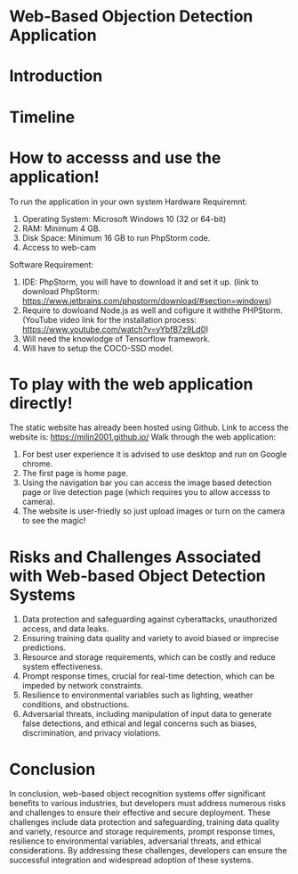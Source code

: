 # Web-Based Objection Detection Application

# Introduction

# Timeline
# How to accesss and use the application!
To run the application in your own system
Hardware Requiremnt:
1. Operating System: Microsoft Windows 10 (32 or 64-bit) 
2. RAM: Minimum 4 GB.
3. Disk Space: Minimum 16 GB to run PhpStorm code.
4. Access to web-cam

Software Requirement:
1. IDE: PhpStorm, you will have to download it and set it up. (link to download PhpStorm: https://www.jetbrains.com/phpstorm/download/#section=windows)
2. Require to dowloand Node.js as well and cofigure it withthe PHPStorm. (YouTube video link for the installation process: https://www.youtube.com/watch?v=yYbfB7z9Ld0)
3. Will need the knowlodge of Tensorflow framework.
4. Will have to setup the COCO-SSD model.

# To play with the web application directly!
The static website has already been hosted using Github. Link to access the website is: https://milin2001.github.io/
Walk through the web application:
1. For best user experience it is advised to use desktop and run on Google chrome.
2. The first page is home page.
3. Using the navigation bar you can access the image based detection page or live detection page (which requires you to allow accesss to camera).
4. The website is user-friedly so just upload images or turn on the camera to see the magic!



# Risks and Challenges Associated with Web-based Object Detection Systems

1. Data protection and safeguarding against cyberattacks, unauthorized access, and data leaks.
2. Ensuring training data quality and variety to avoid biased or imprecise predictions.
3. Resource and storage requirements, which can be costly and reduce system effectiveness.
4. Prompt response times, crucial for real-time detection, which can be impeded by network constraints.
5. Resilience to environmental variables such as lighting, weather conditions, and obstructions.
6. Adversarial threats, including manipulation of input data to generate false detections, and ethical and legal concerns such as biases, discrimination, and privacy violations.

# Conclusion
 In conclusion, web-based object recognition systems offer significant benefits to various industries, but developers must address numerous risks and challenges to ensure their effective and secure deployment. These challenges include data protection and safeguarding, training data quality and variety, resource and storage requirements, prompt response times, resilience to environmental variables, adversarial threats, and ethical considerations. By addressing these challenges, developers can ensure the successful integration and widespread adoption of these systems.
